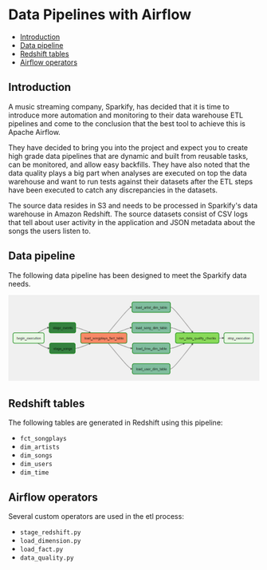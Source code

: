 # Data Pipelines with Airflow

- [Introduction](#introduction)
- [Data pipeline](#data-pipeline)
- [Redshift tables](#redshift-tables)
- [Airflow operators](#airflow-operators)

## Introduction

A music streaming company, Sparkify, has decided that it is time to introduce more automation and monitoring to their data warehouse ETL pipelines and come to the conclusion that the best tool to achieve this is Apache Airflow.

They have decided to bring you into the project and expect you to create high grade data pipelines that are dynamic and built from reusable tasks, can be monitored, and allow easy backfills. They have also noted that the data quality plays a big part when analyses are executed on top the data warehouse and want to run tests against their datasets after the ETL steps have been executed to catch any discrepancies in the datasets.

The source data resides in S3 and needs to be processed in Sparkify's data warehouse in Amazon Redshift. The source datasets consist of CSV logs that tell about user activity in the application and JSON metadata about the songs the users listen to.

## Data pipeline

The following data pipeline has been designed to meet the Sparkify data needs.

![alt text](../../images/airflow_project_dag.png)

## Redshift tables

The following tables are generated in Redshift using this pipeline:
- `fct_songplays` 
- `dim_artists`
- `dim_songs`
- `dim_users`
- `dim_time`

## Airflow operators

Several custom operators are used in the etl process:
- `stage_redshift.py` 
- `load_dimension.py`
- `load_fact.py` 
- `data_quality.py`